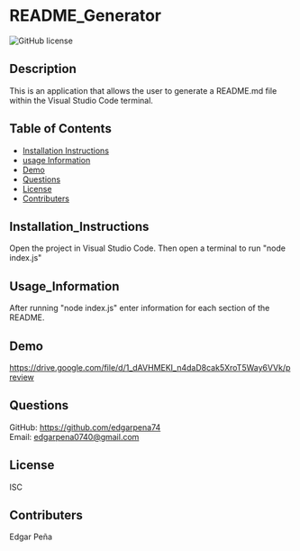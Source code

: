 # README_Generator

![GitHub license](https://img.shields.io/badge/license-ISC-blue.svg)

## Description

This is an application that allows the user to generate a README.md file within the Visual Studio Code terminal.

## Table of Contents

- [Installation Instructions](#Installation_Instructions)
- [usage Information](#Usage_Information)
- [Demo](#Demo)
- [Questions](#Questions)
- [License](#License)
- [Contributers](#contributers)

## Installation_Instructions

Open the project in Visual Studio Code. Then open a terminal to run "node index.js"

## Usage_Information

After running "node index.js" enter information for each section of the README.

## Demo
https://drive.google.com/file/d/1_dAVHMEKI_n4daD8cak5XroT5Way6VVk/preview

## Questions

GitHub: https://github.com/edgarpena74
<br>
Email: edgarpena0740@gmail.com

## License

ISC

## Contributers

Edgar Peña
